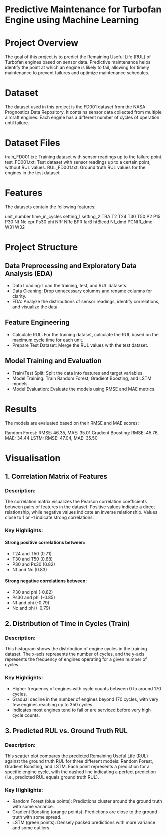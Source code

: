 # Predictive Maintenance for Turbofan Engine using Machine Learning

# Project Overview

The goal of this project is to predict the Remaining Useful Life (RUL) of Turbofan engines based on sensor data. Predictive maintenance helps identify the point at which an engine is likely to fail, allowing for timely maintenance to prevent failures and optimize maintenance schedules.

# Dataset
The dataset used in this project is the FD001 dataset from the NASA Prognostics Data Repository. It contains sensor data collected from multiple aircraft engines. Each engine has a different number of cycles of operation until failure.

# Dataset Files

train_FD001.txt: Training dataset with sensor readings up to the failure point. 
test_FD001.txt: Test dataset with sensor readings up to a certain point, without RUL values. 
RUL_FD001.txt: Ground truth RUL values for the engines in the test dataset.

# Features

The datasets contain the following features:

unit_number
time_in_cycles
setting_1
setting_2
TRA
T2
T24
T30
T50
P2
P15
P30
Nf
Nc
epr
Ps30
phi
NRf
NRc
BPR
farB
htBleed
Nf_dmd
PCNfR_dmd
W31
W32

# Project Structure

## Data Preprocessing and Exploratory Data Analysis (EDA)
- Data Loading: Load the training, test, and RUL datasets.
- Data Cleaning: Drop unnecessary columns and rename columns for clarity.
- EDA: Analyze the distributions of sensor readings, identify correlations, and visualize the data.

## Feature Engineering
- Calculate RUL: For the training dataset, calculate the RUL based on the maximum cycle time for each unit.
- Prepare Test Dataset: Merge the RUL values with the test dataset.

## Model Training and Evaluation
- Train/Test Split: Split the data into features and target variables.
- Model Training: Train Random Forest, Gradient Boosting, and LSTM models.
- Model Evaluation: Evaluate the models using RMSE and MAE metrics.

# Results

The models are evaluated based on their RMSE and MAE scores:

Random Forest: RMSE: 46.35, MAE: 35.01
Gradient Boosting: RMSE: 45.76, MAE: 34.44
LSTM: RMSE: 47.04, MAE: 35.50

# Visualisation

## 1. Correlation Matrix of Features

### Description:
The correlation matrix visualizes the Pearson correlation coefficients between pairs of features in the dataset. Positive values indicate a direct relationship, while negative values indicate an inverse relationship. Values close to 1 or -1 indicate strong correlations.

### Key Highlights:

#### Strong positive correlations between:
- T24 and T50 (0.71)
- T30 and T50 (0.68)
- P30 and Ps30 (0.82)
- Nf and Nc (0.83)

#### Strong negative correlations between:
- P30 and phi (-0.82)
- Ps30 and phi (-0.85)
- Nf and phi (-0.79)
- Nc and phi (-0.79)

## 2. Distribution of Time in Cycles (Train)

### Description:
This histogram shows the distribution of engine cycles in the training dataset. The x-axis represents the number of cycles, and the y-axis represents the frequency of engines operating for a given number of cycles.

### Key Highlights:

- Higher frequency of engines with cycle counts between 0 to around 170 cycles.
- Gradual decline in the number of engines beyond 170 cycles, with very few engines reaching up to 350 cycles.
- Indicates most engines tend to fail or are serviced before very high cycle counts.

## 3. Predicted RUL vs. Ground Truth RUL

### Description:
This scatter plot compares the predicted Remaining Useful Life (RUL) against the ground truth RUL for three different models: Random Forest, Gradient Boosting, and LSTM. Each point represents a prediction for a specific engine cycle, with the dashed line indicating a perfect prediction (i.e., predicted RUL equals ground truth RUL).

### Key Highlights:

- Random Forest (blue points): Predictions cluster around the ground truth with some variance.
- Gradient Boosting (orange points): Predictions are close to the ground truth with some spread.
- LSTM (green points): Densely packed predictions with more variance and some outliers.
